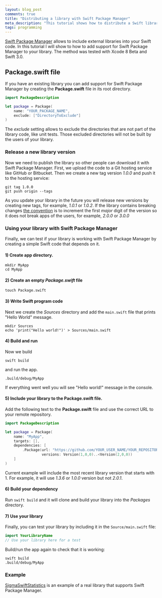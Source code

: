 ```yaml
---
layout: blog_post
comments: true
title: "Distributing a library with Swift Package Manager"
meta_description: "This tutorial shows how to distribute a Swift library with Swift Package Manager."
tags: programming
---
```



[Swift Package Manager](https://swift.org/package-manager/) allows to include external libraries into your Swift code. In this tutorial I will show to how to add support for Swift Package Manager to your library. The method was tested with Xcode 8 Beta and Swift 3.0.


## Package.swift file

If you have an existing library you can add support for Swift Package Manager by creating the **Package.swift** file in its root directory.

```Swift
import PackageDescription

let package = Package(
    name: "YOUR_PACKAGE_NAME",
    exclude: ["DirectoryToExclude"]
)
```

The *exclude* setting allows to exclude the directories that are not part of the library code, like unit tests. Those excluded directories will not be built by the users of your library.

### Release a new library version

Now we need to publish the library so other people can download it with Swift Package Manager. First, we upload the code to a Git hosting service like GitHub or Bitbucket. Then we create a new tag version *1.0.0* and push it to the hosting service:

```
git tag 1.0.0
git push origin --tags
```

As you update your library in the future you will release new versions by creating new tags, for example, *1.0.1* or *1.0.2*. If the library contains breaking changes [the convention](http://semver.org/) is to increment the first *major* digit of the version so it does not break apps of the users, for example, *2.0.0* or *3.0.0*

### Using your library with Swift Package Manager

Finally, we can test if your library is working with Swift Package Manager by creating a simple Swift code that depends on it.

#### 1) Create app directory.

```
mkdir MyApp
cd MyApp
```

#### 2) Create an empty *Package.swift* file

```
touch Package.swift
```

#### 3) Write Swift program code

Next we create the *Sources* directory and add the `main.swift` file that prints "Hello World" message.

```
mkdir Sources
echo 'print("Hello world!")' > Sources/main.swift
```


#### 4) Build and run

Now we build

```
swift build
```

and run the app.

```
.build/debug/MyApp
```

If everything went well you will see "Hello world!" message in the console.

#### 5) Include your library to the Package.swift file.

Add the following text to the **Package.swift** file and use the correct URL to your remote repository.

```Swift
import PackageDescription

let package = Package(
    name: "MyApp",
    targets: [],
    dependencies: [
        .Package(url: "https://github.com/YOUR_USER_NAME/YOUR_REPOSITORY.git",
                 versions: Version(1,0,0)..<Version(2,0,0))
    ]
)
```

Current example will include the most recent library version that starts with 1. For example, it will use *1.3.6* or *1.0.0* version but not *2.0.1*.

#### 6) Build your dependency

Run `swift build` and it will clone and build your library into the *Packages* directory.


#### 7) Use your library

Finally, you can test your library by including it in the `Source/main.swift` file:

```Swift
import YourLibraryName
// Use your library here for a test
```

Build/run the app again to check that it is working:

```
swift build
.build/debug/MyApp
```

### Example

[SigmaSwiftStatistics](https://github.com/evgenyneu/SigmaSwiftStatistics) is an example of a real library that supports Swift Package Manager.


